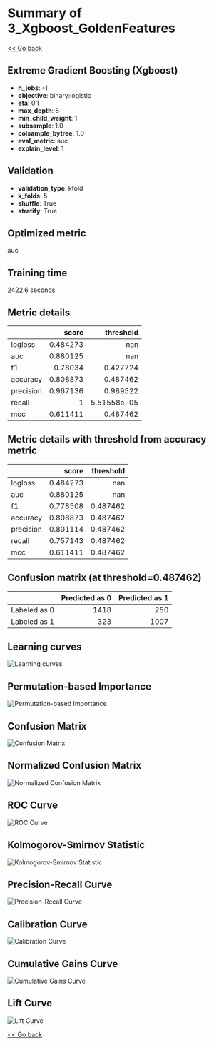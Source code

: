 # Summary of 3_Xgboost_GoldenFeatures

[<< Go back](../README.md)


## Extreme Gradient Boosting (Xgboost)
- **n_jobs**: -1
- **objective**: binary:logistic
- **eta**: 0.1
- **max_depth**: 8
- **min_child_weight**: 1
- **subsample**: 1.0
- **colsample_bytree**: 1.0
- **eval_metric**: auc
- **explain_level**: 1

## Validation
 - **validation_type**: kfold
 - **k_folds**: 5
 - **shuffle**: True
 - **stratify**: True

## Optimized metric
auc

## Training time

2422.6 seconds

## Metric details
|           |    score |     threshold |
|:----------|---------:|--------------:|
| logloss   | 0.484273 | nan           |
| auc       | 0.880125 | nan           |
| f1        | 0.78034  |   0.427724    |
| accuracy  | 0.808873 |   0.487462    |
| precision | 0.967136 |   0.989522    |
| recall    | 1        |   5.51558e-05 |
| mcc       | 0.611411 |   0.487462    |


## Metric details with threshold from accuracy metric
|           |    score |   threshold |
|:----------|---------:|------------:|
| logloss   | 0.484273 |  nan        |
| auc       | 0.880125 |  nan        |
| f1        | 0.778508 |    0.487462 |
| accuracy  | 0.808873 |    0.487462 |
| precision | 0.801114 |    0.487462 |
| recall    | 0.757143 |    0.487462 |
| mcc       | 0.611411 |    0.487462 |


## Confusion matrix (at threshold=0.487462)
|              |   Predicted as 0 |   Predicted as 1 |
|:-------------|-----------------:|-----------------:|
| Labeled as 0 |             1418 |              250 |
| Labeled as 1 |              323 |             1007 |

## Learning curves
![Learning curves](learning_curves.png)

## Permutation-based Importance
![Permutation-based Importance](permutation_importance.png)
## Confusion Matrix

![Confusion Matrix](confusion_matrix.png)


## Normalized Confusion Matrix

![Normalized Confusion Matrix](confusion_matrix_normalized.png)


## ROC Curve

![ROC Curve](roc_curve.png)


## Kolmogorov-Smirnov Statistic

![Kolmogorov-Smirnov Statistic](ks_statistic.png)


## Precision-Recall Curve

![Precision-Recall Curve](precision_recall_curve.png)


## Calibration Curve

![Calibration Curve](calibration_curve_curve.png)


## Cumulative Gains Curve

![Cumulative Gains Curve](cumulative_gains_curve.png)


## Lift Curve

![Lift Curve](lift_curve.png)



[<< Go back](../README.md)

